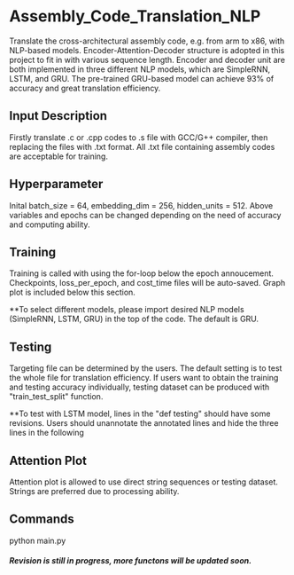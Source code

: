 # Assembly_Code_Translation_NLP
Translate the cross-architectural assembly code, e.g. from arm to x86, with NLP-based models. Encoder-Attention-Decoder structure is adopted in this project to fit in with various sequence length. Encoder and decoder unit are both implemented in three different NLP models, which are SimpleRNN, LSTM, and GRU. The pre-trained GRU-based model can achieve 93% of accuracy and great translation efficiency. 

## Input Description
Firstly translate .c or .cpp codes to .s file with GCC/G++ compiler, then replacing the files with .txt format. All .txt file containing assembly codes are acceptable for training.

## Hyperparameter
Inital batch_size = 64, embedding_dim = 256, hidden_units = 512. Above variables and epochs can be changed depending on the need of accuracy and computing ability. 

## Training
Training is called with using the for-loop below the epoch annoucement. Checkpoints, loss_per_epoch, and cost_time files will be auto-saved. Graph plot is included below this section.

**To select different models, please import desired NLP models (SimpleRNN, LSTM, GRU) in the top of the code. The default is GRU.

## Testing
Targeting file can be determined by the users. The default setting is to test the whole file for translation efficiency. If users want to obtain the training and testing accuracy individually, testing dataset can be produced with "train_test_split" function.

**To test with LSTM model, lines in the "def testing" should have some revisions. Users should unannotate the annotated lines and hide the three lines in the following

## Attention Plot
Attention plot is allowed to use direct string sequences or testing dataset. Strings are preferred due to processing ability.

## Commands
python main.py

##### Revision is still in progress, more functons will be updated soon.
